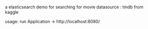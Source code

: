 a elasticsearch demo for searching for movie
datasource : tmdb from kaggle

usage:
run Application -> http://localhost:8080/